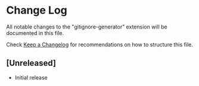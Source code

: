 # Change Log
All notable changes to the "gitignore-generator" extension will be documented in this file.

Check [Keep a Changelog](http://keepachangelog.com/) for recommendations on how to structure this file.

## [Unreleased]
- Initial release